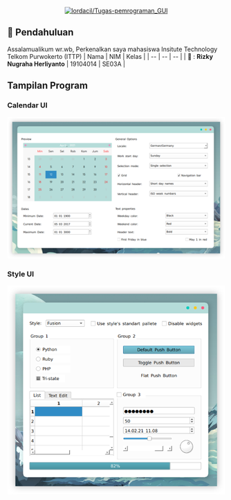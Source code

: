 <p align="center">
  <a name="top" href="#octocat-hi-there-thanks-for-visiting-">
     <img alt="lordacil/Tugas-pemrograman_GUI" height="60%" width="100%" src="https://i.ibb.co/NYv0DCR/gui.png"/>
  </a>
</p>

## :rice_scene: Pendahuluan
Assalamualikum wr.wb, Perkenalkan saya mahasiswa Insitute Technology Telkom Purwokerto (ITTP)
| Nama | NIM | Kelas |
| -- | -- | -- |
| :boy: : **Rizky Nugraha Herliyanto** | 19104014 | SE03A |

## Tampilan Program
### Calendar UI

![](images/calendar.png)

### Style UI

![](images/style.png)
